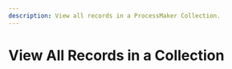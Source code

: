 ```yaml
---
description: View all records in a ProcessMaker Collection.
---
```


# View All Records in a Collection

